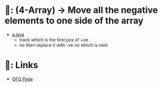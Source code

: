 # 📄: (4-Array) -> Move all the negative elements to one side of the array

- [a.java](./a.java)
  - track which is the first pos of +ve
  - no then replace it with -ve no which is next
<!--
- [b.java](./b.java)
  - learn
  - learn
 -->
# 🔗: Links

- [GFG Page](https://www.geeksforgeeks.org/move-negative-numbers-beginning-positive-end-constant-extra-space/)
